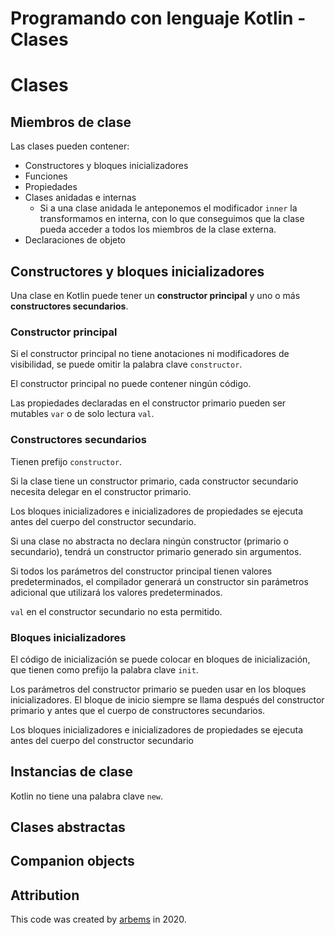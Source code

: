 # Programando con lenguaje Kotlin - Clases

# Clases

## Miembros de clase

Las clases pueden contener:

* Constructores y bloques inicializadores 
* Funciones 
* Propiedades 
* Clases anidadas e internas
    * Si a una clase anidada le anteponemos el modificador `inner` la transformamos en interna, con lo que conseguimos que la clase pueda acceder a todos los miembros de la clase externa.
* Declaraciones de objeto

## Constructores y bloques inicializadores

Una clase en Kotlin puede tener un **constructor principal** y uno o más **constructores secundarios**.

### Constructor principal

Si el constructor principal no tiene anotaciones ni modificadores de visibilidad, se puede omitir la palabra clave `constructor`.

El constructor principal no puede contener ningún código.

Las propiedades declaradas en el constructor primario pueden ser mutables `var` o de solo lectura `val`.

### Constructores secundarios

Tienen prefijo `constructor`.

Si la clase tiene un constructor primario, cada constructor secundario necesita delegar en el constructor primario.

Los bloques inicializadores e inicializadores de propiedades se ejecuta antes del cuerpo del constructor secundario.

Si una clase no abstracta no declara ningún constructor (primario o secundario), tendrá un constructor primario generado sin argumentos.

Si todos los parámetros del constructor principal tienen valores predeterminados, el compilador generará un constructor sin parámetros adicional que utilizará los valores predeterminados.

`val` en el constructor secundario no esta permitido.

### Bloques inicializadores

El código de inicialización se puede colocar en bloques de inicialización, que tienen como prefijo la palabra clave `init`.

Los parámetros del constructor primario se pueden usar en los bloques inicializadores. El bloque de inicio siempre se llama después del constructor primario y antes que el cuerpo de constructores secundarios.

Los bloques inicializadores e inicializadores de propiedades se ejecuta antes del cuerpo del constructor secundario

## Instancias de clase

Kotlin no tiene una palabra clave `new`.


## Clases abstractas

## Companion objects



## Attribution

This code was created by [arbems](https://github.com/arbems) in 2020.